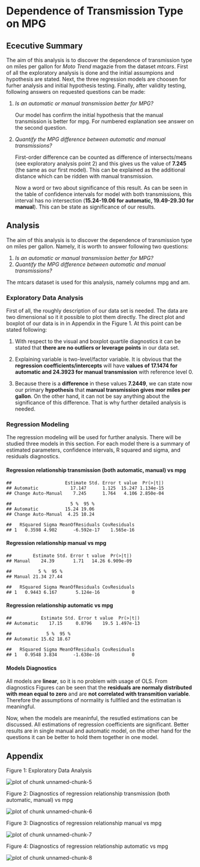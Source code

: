 Dependence of Transmission Type on MPG
========================================================

## Ececutive Summary

The aim of this analysis is to discover the dependence of transmission type on miles per gallon for *Moto Trend* magazie from the dataset *mtcars*. First of all the exploratory analysis is done and the initial assumpions and hypothesis are stated. Next, the three regression models are choosen for furher analysis and initial hypothesis testing. Finally, after validity testing, following answers on requested questions can be made:

1. *Is an automatic or manual transmission better for MPG?*
    
    Our model has confirm the initial hypothesis that the manual transmission is better for mpg. For numbered explanation see answer on the second question. 
    
2. *Quantify the MPG difference between automatic and manual transmissions?*

    First-order difference can be counted as difference of intersects/means (see exploratory analysis point 2) and this gives us the value of **7.245** (the same as our first model). This can be explained as the additional distance which can be ridden with manual transmission.
    
    Now a word or two about significance of this result. As can be seen in the table of confidence intervals for model with both transmissions, this interval has no intersection (**15.24-19.06 for automatic, 19.49-29.30 for manual**). This can be state as significance of our results.

## Analysis

The aim of this analysis is to discover the dependence of transmission type on miles per gallon. Namely, it is worth to answer following two questions:

1. *Is an automatic or manual transmission better for MPG?*
2. *Quantify the MPG difference between automatic and manual transmissions?*

The mtcars dataset is used for this analysis, namely columns mpg and am. 

### Exploratory Data Analysis

First of all, the roughly description of our data set is needed. The data are two dimensional so it it possible to plot them directly. The direct plot and boxplot of our data is in in Appendix in the Figure 1. At this point can be stated following:

1. With respect to the visual and boxplot quartile diagnostics it can be stated that **there are no outliers or leverage points** in our data set.




2. Explaining variable is two-level/factor variable. It is obvious that the **regression coefficients/intercepts** will have **values of 17.1474 for automatic and 24.3923 for manual transmission** with reference level 0.

3. Because there is a **difference** in these values **7.2449**, we can state now our primary **hypothesis** that **manual transmission gives mor miles per gallon**. On the other hand, it can not be say anything about the significance of this difference. That is why further detailed analysis is needed.

### Regression Modeling

The regression modeling will be used for further analysis. There will be studied three models in this section. For each model there is a summary of estimated parameters, confidence intervals, R squared and sigma, and residuals diagnostics.

#### Regression relationship transmission (both automatic, manual) vs mpg


```
##                    Estimate Std. Error t value  Pr(>|t|)
## Automatic            17.147      1.125  15.247 1.134e-15
## Change Auto-Manual    7.245      1.764   4.106 2.850e-04
```

```
##                      5 %  95 %
## Automatic          15.24 19.06
## Change Auto-Manual  4.25 10.24
```

```
##   RSquared Sigma MeanOfResiduals CovResiduals
## 1   0.3598 4.902      -6.592e-17    1.565e-16
```


#### Regression relationship manual vs mpg


```
##        Estimate Std. Error t value  Pr(>|t|)
## Manual    24.39       1.71   14.26 6.909e-09
```

```
##          5 %  95 %
## Manual 21.34 27.44
```

```
##   RSquared Sigma MeanOfResiduals CovResiduals
## 1   0.9443 6.167       5.124e-16            0
```

#### Regression relationship automatic vs mpg


```
##           Estimate Std. Error t value  Pr(>|t|)
## Automatic    17.15     0.8796    19.5 1.497e-13
```

```
##             5 %  95 %
## Automatic 15.62 18.67
```

```
##   RSquared Sigma MeanOfResiduals CovResiduals
## 1   0.9548 3.834      -1.638e-16            0
```

#### Models Diagnostics

All models are **linear**, so it is no problem with usage of OLS. From diagnostics Figures can be seen that the **residuals are normaly distributed with mean equal to zero** and are **not correlated with transmition variable**. Therefore the assumptions of normality is fullfiled and the estimatian is meaningful.

Now, when the models are meaninful, the resutled estimations can be discussed. All estimations of regression coefficients are significant. Better results are in single manual and automatic model, on the other hand for the questions it can be better to hold them together in one model.

## Appendix

Figure 1: Exploratory Data Analysis

![plot of chunk unnamed-chunk-5](figure/unnamed-chunk-5.png) 

Figure 2: Diagnostics of regression relationship transmission (both automatic, manual) vs mpg

![plot of chunk unnamed-chunk-6](figure/unnamed-chunk-6.png) 

Figure 3: Diagnostics of regression relationship manual vs mpg

![plot of chunk unnamed-chunk-7](figure/unnamed-chunk-7.png) 


Figure 4: Diagnostics of regression relationship automatic vs mpg


![plot of chunk unnamed-chunk-8](figure/unnamed-chunk-8.png) 
